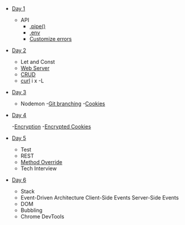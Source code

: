 * [Day 1](/day_1)
  
  - API
    - [.pipe()](https://web.compass.lighthouselabs.ca/days/w02d1/activities/518)
    - [.env](https://github.com/motdotla/dotenv)
    - [Customize errors](http://benno.id.au/blog/2011/08/08/nodejs-exceptions)

* [Day 2](/day_2)

  - Let and Const
  - [Web Server](https://nodejs.org/en/docs/guides/anatomy-of-an-http-transaction/)
  - [CRUD](https://web.compass.lighthouselabs.ca/days/w02d2/activities/167)
  - [curl](https://curl.haxx.se/docs/manpage.html)
      i x -L

* [Day 3](/day_3)
  
  - Nodemon
  -[Git branching](https://web.compass.lighthouselabs.ca/days/w02d3/activities/673)
  -[Cookies](https://web.compass.lighthouselabs.ca/activities/136)

* [Day 4](/day_4)
  
  -[Encryption](https://web.compass.lighthouselabs.ca/activities/490)
  -[Encrypted Cookies](https://web.compass.lighthouselabs.ca/activities/131)

* [Day 5](/day_5)
  
  - Test
  - REST
  - [Method Override](https://github.com/expressjs/method-override#examples)
  - Tech Interview

* [Day 6](/day_6)
  
  - Stack
  - Event-Driven Architecture 
    Client-Side Events
    Server-Side Events
  - DOM
  - Bubbling
  - Chrome DevTools
